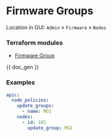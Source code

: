 # Firmware Groups

Location in GUI:
`Admin` » `Firmware` » `Nodes`

### Terraform modules

* [Firmware Group](https://registry.terraform.io/modules/netascode/firmware-group/aci/latest)

{{ doc_gen }}

### Examples

```yaml
apic:
  node_policies:
    update_groups:
      - name: MG1
    nodes:
      - id: 101
        update_group: MG1
```
